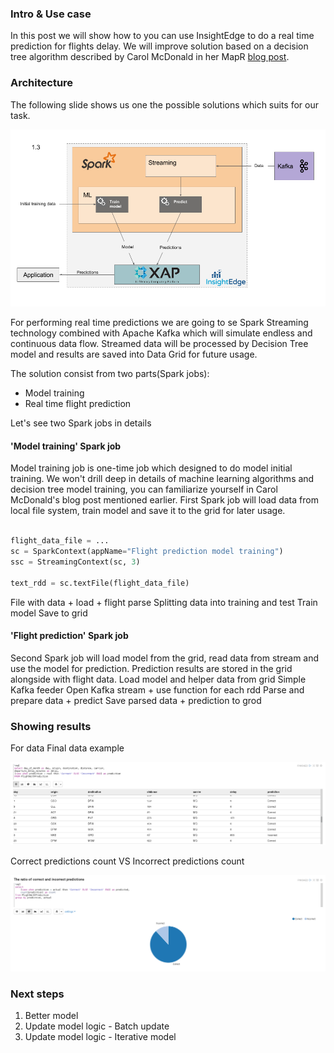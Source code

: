 
### Intro & Use case
In this post we will show how to you can use InsightEdge to do a real time prediction for flights delay. We will improve solution based on a decision tree algorithm described by Carol McDonald in her MapR [blog post](https://www.mapr.com/blog/apache-spark-machine-learning-tutorial).
 
### Architecture

The following slide shows us one the possible solutions which suits for our task.

![Architecture](img/architecture.png)

For performing real time predictions we are going to se Spark Streaming technology combined with Apache Kafka which will simulate endless and continuous data flow. Streamed data will be processed by Decision Tree model and results are saved into Data Grid for future usage.

The solution consist from two parts(Spark jobs):
- Model training
- Real time flight prediction

Let's see two Spark jobs in details

#### 'Model training' Spark job

Model training job is one-time job which designed to do model initial training. We won't drill deep in details of machine learning algorithms and decision tree model training, you can familiarize yourself in Carol McDonald's blog post mentioned earlier.
First Spark job will load data from local file system, train model and save it to the grid for later usage.

```python

flight_data_file = ...
sc = SparkContext(appName="Flight prediction model training")
ssc = StreamingContext(sc, 3)

text_rdd = sc.textFile(flight_data_file)

```

File with data + load + flight parse
Splitting data into training and test
Train model
Save to grid

#### 'Flight prediction' Spark job
Second Spark job will load model from the grid, read data from stream and use the model for prediction. Prediction results are stored in the grid alongside with flight data.
Load model and helper data from grid
Simple Kafka feeder
Open Kafka stream + use function for each rdd
Parse and prepare data  + predict
Save parsed data + prediction to grod


### Showing results

For data
Final data example

![Data example](img/final_data_example.png)

Correct predictions count VS Incorrect predictions count

![Prediction ratio](img/ratio_predictions.png)

### Next steps

1. Better model
2. Update model logic - Batch update
3. Update model logic - Iterative model
